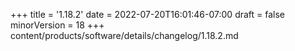 +++
title = '1.18.2'
date = 2022-07-20T16:01:46-07:00
draft = false
minorVersion = 18
+++
content/products/software/details/changelog/1.18.2.md
